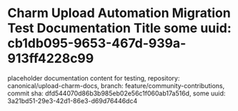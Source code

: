 # Charm Upload Automation Migration Test Documentation Title some uuid: cb1db095-9653-467d-939a-913ff4228c99
 placeholder documentation content for testing,  repository: canonical/upload-charm-docs,  branch: feature/community-contributions,  commit sha: dfd544070d86b3b985eb02e56c1f060ab17a516d,  some uuid: 3a21bd51-29e3-42d1-86e3-d69d76446dc4